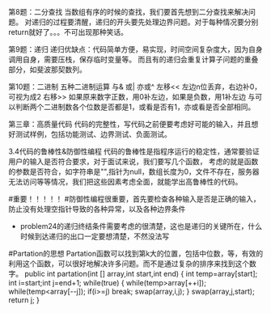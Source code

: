 第8题：二分查找
当数组有序的时候的查找，我们要首先想到二分查找来解决问题。
对递归的过程要清醒，递归的开头要先处理边界问题。对于每种情况要分别return就好了。。。不可出现那种笑话。

第9题：递归
递归优缺点：代码简单方便，易实现，时间空间复杂度大，因为自身调用自身，需要压栈，保存临时变量等。
而且有的递归会重复计算子问题的重叠部分，如斐波那契数列。

第10题：二进制
五种二进制运算
与&
或|
亦或^
左移<<	左边n位丢弃，右边补0，可视为成2
右移>>	如果原来数字正数，用0补左边，如果是负数，用1补左边
与可以判断两个二进制数各个位数是否都是1，或看是否有1，亦或看是否全部相同。



第三章：高质量代码
代码的完整性，写代码之前便要考虑好可能的输入，并且想好测试样例，包括功能测试、边界测试、负面测试。

3.4代码的鲁棒性&防御性编程
代码的鲁棒性是指程序运行的稳定性，通常要验证用户的输入是否符合要求，对于面试来说，我们要写几个函数，
考虑的就是函数的参数是否符合，如字符串是"",指针为null，数组长度为0，文件不存在，服务器无法访问等等情况，我们把这些因素考虑全面，就能学出高鲁棒性的代码。

#重要！！！！！
#防御性编程很重要，首先要检查各种输入是否是正确的输入，防止没有处理空指针导致的各种异常，以及各种边界条件

- problem24的递归终结条件需要考虑的很清楚，这也是递归的关键所在，什么时候到达递归的出口一定要想清楚，不然没法写


#Partation的思想
Partation函数可以找到第k大的位置，包括中位数，等，有效的利用这个函数，可以很好地解决许多问题。而不是通过复杂的排序来找到这个数字。
    public int partation(int [] array,int start,int end)
	{
		int temp=array[start];
		int i=start;int j=end+1;
		while(true)
		{
			while(temp>array[++i]);
			while(temp<array[--j]);
			if(i>=j)
				break;
			swap(array,i,j);
		}
		swap(array,j,start);
		return j;
	}
